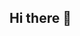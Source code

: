## Hi there 👋

<!--

**Here are some ideas to get you started:**

[center]![7027000](https://github.com/Diagnofish/.github/assets/83118025/e19f5c1a-d09b-4b01-982e-b939640d2f15)[/center]


🙋‍♀️ A short introduction - what is your organization all about?
🌈 Contribution guidelines - how can the community get involved?
👩‍💻 Useful resources - where can the community find your docs? Is there anything else the community should know?
🍿 Fun facts - what does your team eat for breakfast?
🧙 Remember, you can do mighty things with the power of [Markdown](https://docs.github.com/github/writing-on-github/getting-started-with-writing-and-formatting-on-github/basic-writing-and-formatting-syntax)
-->
